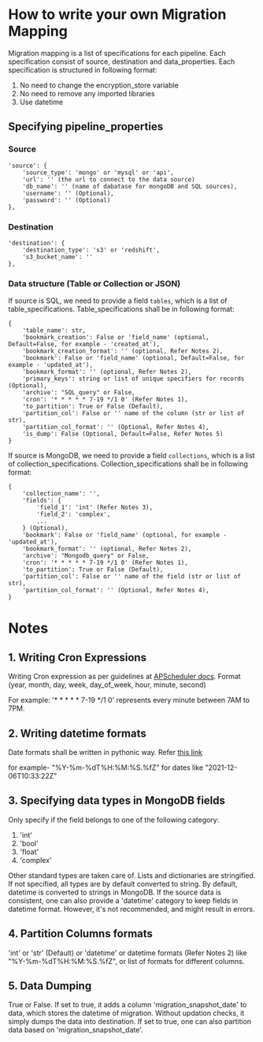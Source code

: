 # How to write your own Migration Mapping

Migration mapping is a list of specifications for each pipeline. Each specification consist of source, destination and data_properties. Each specification is structured in following format:

1. No need to change the encryption_store variable
2. No need to remove any imported libraries
3. Use datetime

## Specifying pipeline_properties

### Source
```
'source': {
    'source_type': 'mongo' or 'mysql' or 'api',
    'url': '' (the url to connect to the data source)
    'db_name': '' (name of dabatase for mongoDB and SQL sources),
    'username': '' (Optional),
    'password': '' (Optional)
},
```

### Destination
```
'destination': {
    'destination_type': 's3' or 'redshift',
    's3_bucket_name': ''
},
```

### Data structure (Table or Collection or JSON)
If source is SQL, we need to provide a field ```tables```, which is a list of table_specifications. Table_specifications shall be in following format:
```
{
    'table_name': str,
    'bookmark_creation': False or 'field_name' (optional, Default=False, for example - 'created_at'),
    'bookmark_creation_format': '' (optional, Refer Notes 2),
    'bookmark': False or 'field_name' (optional, Default=False, for example - 'updated_at'),
    'bookmark_format': '' (optional, Refer Notes 2),
    'primary_keys': string or list of unique specifiers for records (Optional),
    'archive': "SQL_query" or False,
    'cron': '* * * * * 7-19 */1 0' (Refer Notes 1),
    'to_partition': True or False (Default),
    'partition_col': False or '' name of the column (str or list of str),
    'partition_col_format': '' (Optional, Refer Notes 4),
    'is_dump': False (Optional, Default=False, Refer Notes 5)
}
```

If source is MongoDB, we need to provide a field ```collections```, which is a list of collection_specifications. Collection_specifications shall be in following format:
```
{
    'collection_name': '',
    'fields': {
        'field_1': 'int' (Refer Notes 3),
        'field_2': 'complex', 
        ...
    } (Optional),
    'bookmark': False or 'field_name' (optional, for example - 'updated_at'),
    'bookmark_format': '' (optional, Refer Notes 2),
    'archive': "Mongodb_query" or False,
    'cron': '* * * * * 7-19 */1 0' (Refer Notes 1),
    'to_partition': True or False (Default),
    'partition_col': False or '' name of the field (str or list of str),
    'partition_col_format': '' (Optional, Refer Notes 4),
}
```

# Notes

## 1. Writing Cron Expressions
Writing Cron expression as per guidelines at [APScheduler docs](https://apscheduler.readthedocs.io/en/v2.1.0/cronschedule.html). Format (year, month, day, week, day_of_week, hour, minute, second)

For example: '* * * * * 7-19 */1 0' represents every minute between 7AM to 7PM.

## 2. Writing datetime formats
Date formats shall be written in pythonic way. Refer [this link](https://www.tutorialspoint.com/python/time_strptime.htm)

for example- "%Y-%m-%dT%H:%M:%S.%fZ" for dates like "2021-12-06T10:33:22Z"

## 3. Specifying data types in MongoDB fields
Only specify if the field belongs to one of the following category:
1. 'int'
2. 'bool'
3. 'float'
4. 'complex'

Other standard types are taken care of. Lists and dictionaries are stringified. If not specified, all types are by default converted to string. By default, datetime is converted to strings in MongoDB. If the source data is consistent, one can also provide a 'datetime' category to keep fields in datetime format. However, it's not recommended, and might result in errors.

## 4. Partition Columns formats

'int' or 'str' (Default) or 'datetime' or datetime formats (Refer Notes 2) like "%Y-%m-%dT%H:%M:%S.%fZ", or list of formats for different columns.

## 5. Data Dumping

True or False. If set to true, it adds a column 'migration_snapshot_date' to data, which stores the datetime of migration. Without updation checks, it simply dumps the data into destination. If set to true, one can also partition data based on 'migration_snapshot_date'.